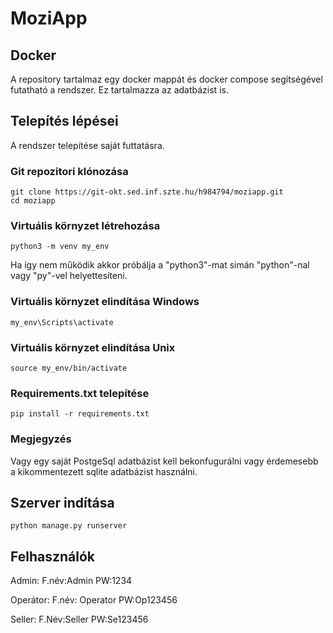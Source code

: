 # MoziApp

## Docker

A repository tartalmaz egy docker mappát és docker compose segítségével futatható a rendszer. Ez tartalmazza az adatbázist is.  


## Telepítés lépései

A rendszer telepítése saját futtatásra.

### Git repozitori klónozása
```
git clone https://git-okt.sed.inf.szte.hu/h984794/moziapp.git
cd moziapp
```

### Virtuális környzet létrehozása
```
python3 -m venv my_env
```
Ha így nem működik akkor próbálja a "python3"-mat simán "python"-nal vagy "py"-vel helyettesíteni.
### Virtuális környzet elindítása Windows
```
my_env\Scripts\activate
```

### Virtuális környzet elindítása Unix
```
source my_env/bin/activate
```

### Requirements.txt telepítése
```
pip install -r requirements.txt
```
### Megjegyzés
Vagy egy saját PostgeSql adatbázist kell bekonfugurálni vagy érdemesebb a kikommentezett sqlite adatbázist használni.

## Szerver indítása
```
python manage.py runserver
```



## Felhasználók
Admin: F.név:Admin
PW:1234

Operátor:
F.név: Operator
PW:Op123456

Seller:
F.Név:Seller
PW:Se123456